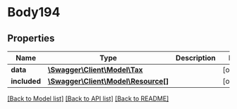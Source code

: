 # Body194

## Properties
Name | Type | Description | Notes
------------ | ------------- | ------------- | -------------
**data** | [**\Swagger\Client\Model\Tax**](Tax.md) |  | [optional] 
**included** | [**\Swagger\Client\Model\Resource[]**](Resource.md) |  | [optional] 

[[Back to Model list]](../../README.md#documentation-for-models) [[Back to API list]](../../README.md#documentation-for-api-endpoints) [[Back to README]](../../README.md)

